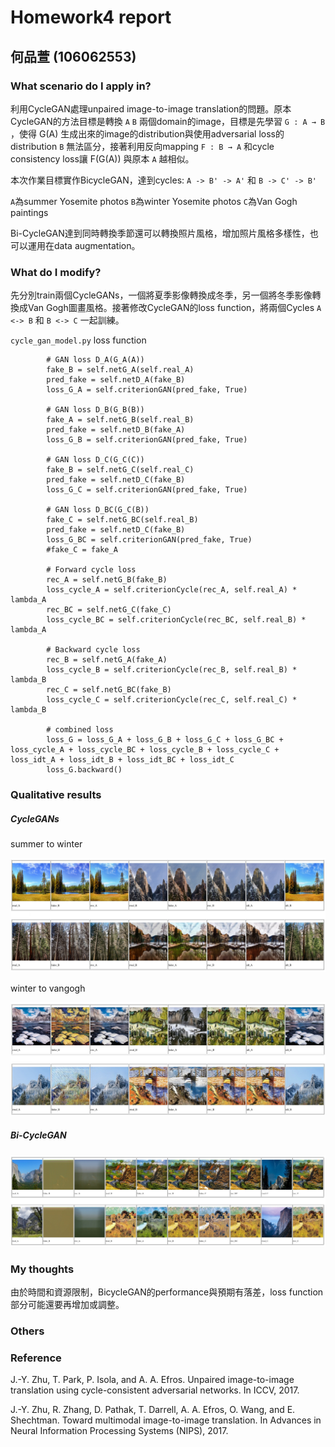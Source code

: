 # Homework4 report
## 何品萱 (106062553)

### What scenario do I apply in?

利用CycleGAN處理unpaired image-to-image translation的問題。原本CycleGAN的方法目標是轉換 `A` `B` 兩個domain的image，目標是先學習 `G : A → B` ，使得 G(A) 生成出來的image的distribution與使用adversarial loss的distribution `B` 無法區分，接著利用反向mapping `F : B → A` 和cycle consistency loss讓 F(G(A)) 與原本 `A` 越相似。

本次作業目標實作BicycleGAN，達到cycles: `A -> B' -> A'` 和 `B -> C' -> B'`

`A`為summer Yosemite photos `B`為winter Yosemite photos `C`為Van Gogh paintings

Bi-CycleGAN達到同時轉換季節還可以轉換照片風格，增加照片風格多樣性，也可以運用在data augmentation。


### What do I modify? 

先分別train兩個CycleGANs，一個將夏季影像轉換成冬季，另一個將冬季影像轉換成Van Gogh圖畫風格。接著修改CycleGAN的loss function，將兩個Cycles `A <-> B` 和 `B <-> C` 一起訓練。

`cycle_gan_model.py`   loss function

```
        # GAN loss D_A(G_A(A))
        fake_B = self.netG_A(self.real_A)
        pred_fake = self.netD_A(fake_B)
        loss_G_A = self.criterionGAN(pred_fake, True)

        # GAN loss D_B(G_B(B))
        fake_A = self.netG_B(self.real_B)
        pred_fake = self.netD_B(fake_A)
        loss_G_B = self.criterionGAN(pred_fake, True)
        
        # GAN loss D_C(G_C(C))
        fake_B = self.netG_C(self.real_C)
        pred_fake = self.netD_C(fake_B)
        loss_G_C = self.criterionGAN(pred_fake, True)
        
        # GAN loss D_BC(G_C(B))
        fake_C = self.netG_BC(self.real_B)
        pred_fake = self.netD_C(fake_B)
        loss_G_BC = self.criterionGAN(pred_fake, True)
        #fake_C = fake_A

        # Forward cycle loss
        rec_A = self.netG_B(fake_B)
        loss_cycle_A = self.criterionCycle(rec_A, self.real_A) * lambda_A
        rec_BC = self.netG_C(fake_C)
        loss_cycle_BC = self.criterionCycle(rec_BC, self.real_B) * lambda_A

        # Backward cycle loss
        rec_B = self.netG_A(fake_A)
        loss_cycle_B = self.criterionCycle(rec_B, self.real_B) * lambda_B
        rec_C = self.netG_BC(fake_B)
        loss_cycle_C = self.criterionCycle(rec_C, self.real_C) * lambda_B
        
        # combined loss
        loss_G = loss_G_A + loss_G_B + loss_G_C + loss_G_BC + loss_cycle_A + loss_cycle_BC + loss_cycle_B + loss_cycle_C + loss_idt_A + loss_idt_B + loss_idt_BC + loss_idt_C
        loss_G.backward()
```

### Qualitative results

##### CycleGANs

summer to winter
<p><img src="imgs/summer2winter.jpg" higth=60% /></p>

winter to vangogh
<p><img src="imgs/winter2vangogh.jpg" higth=60% /></p>

##### Bi-CycleGAN
<p><img src="imgs/BiCycleGAN.jpg" higth=80% /></p>

### My thoughts 

由於時間和資源限制，BicycleGAN的performance與預期有落差，loss function部分可能還要再增加或調整。

### Others

### Reference
J.-Y. Zhu, T. Park, P. Isola, and A. A. Efros. Unpaired image-to-image translation using cycle-consistent adversarial networks. In ICCV, 2017.

J.-Y. Zhu, R. Zhang, D. Pathak, T. Darrell, A. A. Efros, O. Wang, and E. Shechtman. Toward multimodal image-to-image translation. In Advances in Neural Information Processing Systems (NIPS), 2017.

